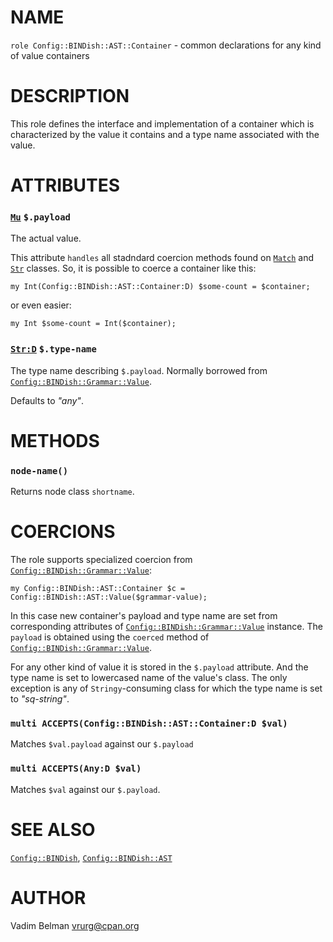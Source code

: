 NAME
====

`role Config::BINDish::AST::Container` - common declarations for any kind of value containers

DESCRIPTION
===========

This role defines the interface and implementation of a container which is characterized by the value it contains and a type name associated with the value.

ATTRIBUTES
==========

### [`Mu`](https://docs.raku.org/type/Mu) `$.payload`

The actual value.

This attribute `handles` all stadndard coercion methods found on [`Match`](https://docs.raku.org/type/Match) and [`Str`](https://docs.raku.org/type/Str) classes. So, it is possible to coerce a container like this:

    my Int(Config::BINDish::AST::Container:D) $some-count = $container;

or even easier:

    my Int $some-count = Int($container);

### [`Str:D`](https://docs.raku.org/type/Str) `$.type-name`

The type name describing `$.payload`. Normally borrowed from [`Config::BINDish::Grammar::Value`](https://github.com/vrurg/raku-Config-BINDish/blob/v0.0.2/docs/md/Config/BINDish/Grammar/Value.md).

Defaults to *"any"*.

METHODS
=======

### `node-name()`

Returns node class `shortname`.

COERCIONS
=========

The role supports specialized coercion from [`Config::BINDish::Grammar::Value`](https://github.com/vrurg/raku-Config-BINDish/blob/v0.0.2/docs/md/Config/BINDish/Grammar/Value.md):

    my Config::BINDish::AST::Container $c = Config::BINDish::AST::Value($grammar-value);

In this case new container's payload and type name are set from corresponding attributes of [`Config::BINDish::Grammar::Value`](https://github.com/vrurg/raku-Config-BINDish/blob/v0.0.2/docs/md/Config/BINDish/Grammar/Value.md) instance. The `payload` is obtained using the `coerced` method of [`Config::BINDish::Grammar::Value`](https://github.com/vrurg/raku-Config-BINDish/blob/v0.0.2/docs/md/Config/BINDish/Grammar/Value.md).

For any other kind of value it is stored in the `$.payload` attribute. And the type name is set to lowercased name of the value's class. The only exception is any of `Stringy`-consuming class for which the type name is set to *"sq-string"*.

### `multi ACCEPTS(Config::BINDish::AST::Container:D $val)`

Matches `$val.payload` against our `$.payload`

### `multi ACCEPTS(Any:D $val)`

Matches `$val` against our `$.payload`.

SEE ALSO
========

[`Config::BINDish`](https://github.com/vrurg/raku-Config-BINDish/blob/v0.0.2/docs/md/Config/BINDish.md), [`Config::BINDish::AST`](https://github.com/vrurg/raku-Config-BINDish/blob/v0.0.2/docs/md/Config/BINDish/AST.md)

AUTHOR
======

Vadim Belman <vrurg@cpan.org>

